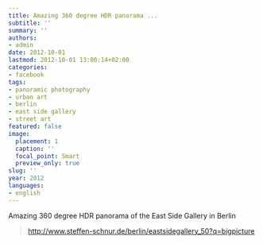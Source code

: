 ```yaml
---
title: Amazing 360 degree HDR panorama ...
subtitle: ''
summary: ''
authors:
- admin
date: 2012-10-01
lastmod: 2012-10-01 13:00:14+02:00
categories:
- facebook
tags:
- panoramic photography
- urban art
- berlin
- east side gallery
- street art
featured: false
image:
  placement: 1
  caption: ''
  focal_point: Smart
  preview_only: true
slug: ''
year: 2012
languages:
- english
---
```


Amazing 360 degree HDR panorama of the East Side Gallery in Berlin
> http://www.steffen-schnur.de/berlin/eastsidegallery_50?q=bigpicture
